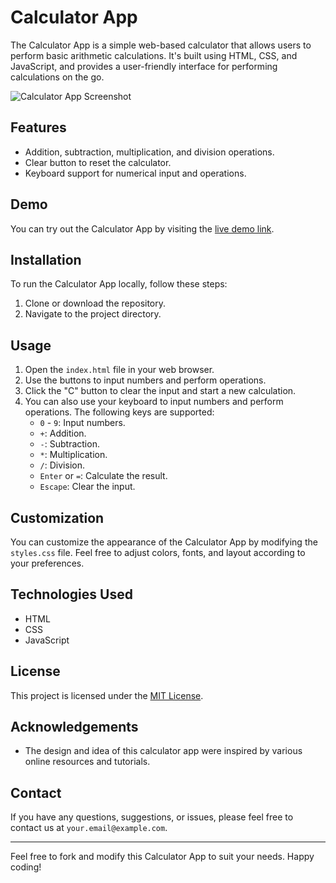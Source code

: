 # Calculator App

The Calculator App is a simple web-based calculator that allows users to perform basic arithmetic calculations. It's built using HTML, CSS, and JavaScript, and provides a user-friendly interface for performing calculations on the go.

![Calculator App Screenshot](screenshot.png)

## Features

- Addition, subtraction, multiplication, and division operations.
- Clear button to reset the calculator.
- Keyboard support for numerical input and operations.

## Demo

You can try out the Calculator App by visiting the [live demo link](https://your-demo-link.com).

## Installation

To run the Calculator App locally, follow these steps:

1. Clone or download the repository.
2. Navigate to the project directory.

## Usage

1. Open the `index.html` file in your web browser.
2. Use the buttons to input numbers and perform operations.
3. Click the "C" button to clear the input and start a new calculation.
4. You can also use your keyboard to input numbers and perform operations. The following keys are supported:
   - `0` - `9`: Input numbers.
   - `+`: Addition.
   - `-`: Subtraction.
   - `*`: Multiplication.
   - `/`: Division.
   - `Enter` or `=`: Calculate the result.
   - `Escape`: Clear the input.

## Customization

You can customize the appearance of the Calculator App by modifying the `styles.css` file. Feel free to adjust colors, fonts, and layout according to your preferences.

## Technologies Used

- HTML
- CSS
- JavaScript

## License

This project is licensed under the [MIT License](LICENSE).

## Acknowledgements

- The design and idea of this calculator app were inspired by various online resources and tutorials.

## Contact

If you have any questions, suggestions, or issues, please feel free to contact us at `your.email@example.com`.

---

Feel free to fork and modify this Calculator App to suit your needs. Happy coding!
